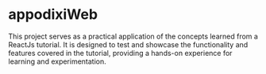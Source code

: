 # appodixiWeb
This project serves as a practical application of the concepts learned from a ReactJs tutorial. It is designed to test and showcase the functionality and features covered in the tutorial, providing a hands-on experience for learning and experimentation.
